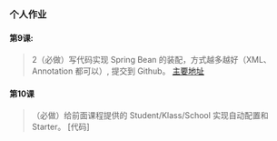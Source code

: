 ### 个人作业
#### 第9课:

 > 2（必做）写代码实现 Spring Bean 的装配，方式越多越好（XML、Annotation 都可以）, 提交到 Github。
 [主要地址](geekHomeWork9/src/main/java/io/matthew/homework)

#### 第10课
> （必做）给前面课程提供的 Student/Klass/School 实现自动配置和 Starter。
>[代码]
  